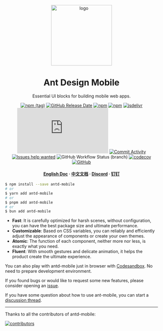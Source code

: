 <div align="center">

  <img src="https://gw.alipayobjects.com/zos/bmw-prod/b2c7ff8b-eba0-4af9-9dd5-0b5b17f42c57.svg" alt="logo" width="200" height="auto" />
  <h1>Ant Design Mobile</h1>

  <p>
    Essential UI blocks for building mobile web apps. 
  </p>

[![npm (tag)](https://img.shields.io/npm/v/antd-mobile)](https://www.npmjs.com/package/antd-mobile) [![GitHub Release Date](https://img.shields.io/github/release-date/ant-design/ant-design-mobile)](https://github.com/ant-design/ant-design-mobile/releases) [![npm](https://img.shields.io/npm/dw/antd-mobile)](https://www.npmjs.com/package/antd-mobile) [![npm](https://img.shields.io/npm/dw/antd-mobile-v5-count?label=downloads%285.x%29)](https://www.npmjs.com/package/antd-mobile) [![jsdelivr](https://img.shields.io/jsdelivr/npm/hm/antd-mobile)](https://www.jsdelivr.com/package/npm/antd-mobile) [![gzip size](https://img.badgesize.io/https:/unpkg.com/antd-mobile/umd/antd-mobile.js?label=gzip%20size&compression=gzip)](https://unpkg.com/browse/antd-mobile@5/umd/antd-mobile.js) [![Commit Activity](https://img.shields.io/github/commit-activity/m/ant-design/ant-design-mobile/master)](https://github.com/ant-design/ant-design-mobile/graphs/contributors) [![Issues help wanted](https://img.shields.io/github/issues-raw/ant-design/ant-design-mobile/help%20wanted?label=help%20wanted)](https://github.com/ant-design/ant-design-mobile/issues?q=is%3Aissue+is%3Aopen+label%3A%22help+wanted%22) ![GitHub Workflow Status (branch)](https://img.shields.io/github/actions/workflow/status/ant-design/ant-design-mobile/check.yml?branch=master) [![codecov](https://img.shields.io/codecov/c/gh/ant-design/ant-design-mobile?token=2kJyJBg1nK)](https://codecov.io/gh/ant-design/ant-design-mobile) [![GitHub](https://img.shields.io/github/license/ant-design/ant-design-mobile)](https://github.com/ant-design/ant-design-mobile)

  <h4>
    <a href="https://mobile.ant.design">English Doc</a>
  <span> · </span>
    <a href="https://mobile.ant.design/zh">中文文档</a>
  <span> · </span>
    <a href="https://discord.gg/jmNvw4WFYn">Discord</a>
  <span> · </span>
    <a href="https://mdn.alipayobjects.com/huamei_7uahnr/afts/img/A*8gmTR49Nr8UAAAAAAAAAAAAADrJ8AQ/original">钉钉</a>
  </h4>
</div>

```bash
$ npm install --save antd-mobile
# or
$ yarn add antd-mobile
# or
$ pnpm add antd-mobile
# or
$ bun add antd-mobile
```

- **Fast**: It is carefully optimized for harsh scenes, without configuration, you can have the best package size and ultimate performance.
- **Customizable**: Based on CSS variables, you can reliably and efficiently adjust the appearance of components or create your own themes.
- **Atomic**: The function of each component, neither more nor less, is exactly what you need.
- **Fluent**: With smooth gestures and delicate animation, it helps the product create the ultimate experience.

You can also play with antd-mobile just in browser with [Codesandbox](https://codesandbox.io/s/antd-mobile-snrxr?file=/package.json). No need to prepare development environment.

If you found bugs or would like to request some new features, please consider opening an [issue](https://github.com/ant-design/ant-design-mobile/issues/new).

If you have some question about how to use ant-mobile, you can start a [discussion thread](https://github.com/ant-design/ant-design-mobile/discussions).

---

Thanks to all the contributors of antd-mobile:

<a href="https://github.com/ant-design/ant-design-mobile/graphs/contributors">
  <img src="https://opencollective.com/ant-design-mobile/contributors.svg?width=960&button=false" alt="contributors" />
</a>
